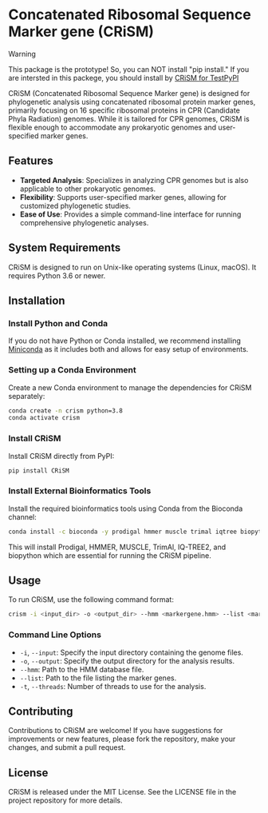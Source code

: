 # Concatenated Ribosomal Sequence Marker gene (CRiSM)

> [!WARNING]
> This package is the prototype! So, you can NOT install "pip install." If you are intersted in this packege, you should install by [CRiSM for TestPyPI](https://test.pypi.org/project/CRiSM/)

CRiSM (Concatenated Ribosomal Sequence Marker gene) is designed for phylogenetic analysis using concatenated ribosomal protein marker genes, primarily focusing on 16 specific ribosomal proteins in CPR (Candidate Phyla Radiation) genomes. While it is tailored for CPR genomes, CRiSM is flexible enough to accommodate any prokaryotic genomes and user-specified marker genes.

## Features

- **Targeted Analysis**: Specializes in analyzing CPR genomes but is also applicable to other prokaryotic genomes.
- **Flexibility**: Supports user-specified marker genes, allowing for customized phylogenetic studies.
- **Ease of Use**: Provides a simple command-line interface for running comprehensive phylogenetic analyses.

## System Requirements

CRiSM is designed to run on Unix-like operating systems (Linux, macOS). It requires Python 3.6 or newer.

## Installation

### Install Python and Conda

If you do not have Python or Conda installed, we recommend installing [Miniconda](https://docs.conda.io/en/latest/miniconda.html) as it includes both and allows for easy setup of environments.

### Setting up a Conda Environment

Create a new Conda environment to manage the dependencies for CRiSM separately:

```bash
conda create -n crism python=3.8
conda activate crism
```

### Install CRiSM

Install CRiSM directly from PyPI:

```bash
pip install CRiSM
```

### Install External Bioinformatics Tools

Install the required bioinformatics tools using Conda from the Bioconda channel:

```bash
conda install -c bioconda -y prodigal hmmer muscle trimal iqtree biopython
```

This will install Prodigal, HMMER, MUSCLE, TrimAl, IQ-TREE2, and biopython which are essential for running the CRiSM pipeline.

## Usage

To run CRiSM, use the following command format:

```bash
crism -i <input_dir> -o <output_dir> --hmm <markergene.hmm> --list <markergene_list.txt> -t <threads>
```

### Command Line Options

- `-i`, `--input`: Specify the input directory containing the genome files.
- `-o`, `--output`: Specify the output directory for the analysis results.
- `--hmm`: Path to the HMM database file.
- `--list`: Path to the file listing the marker genes.
- `-t`, `--threads`: Number of threads to use for the analysis.

## Contributing

Contributions to CRiSM are welcome! If you have suggestions for improvements or new features, please fork the repository, make your changes, and submit a pull request.

## License

CRiSM is released under the MIT License. See the LICENSE file in the project repository for more details.
